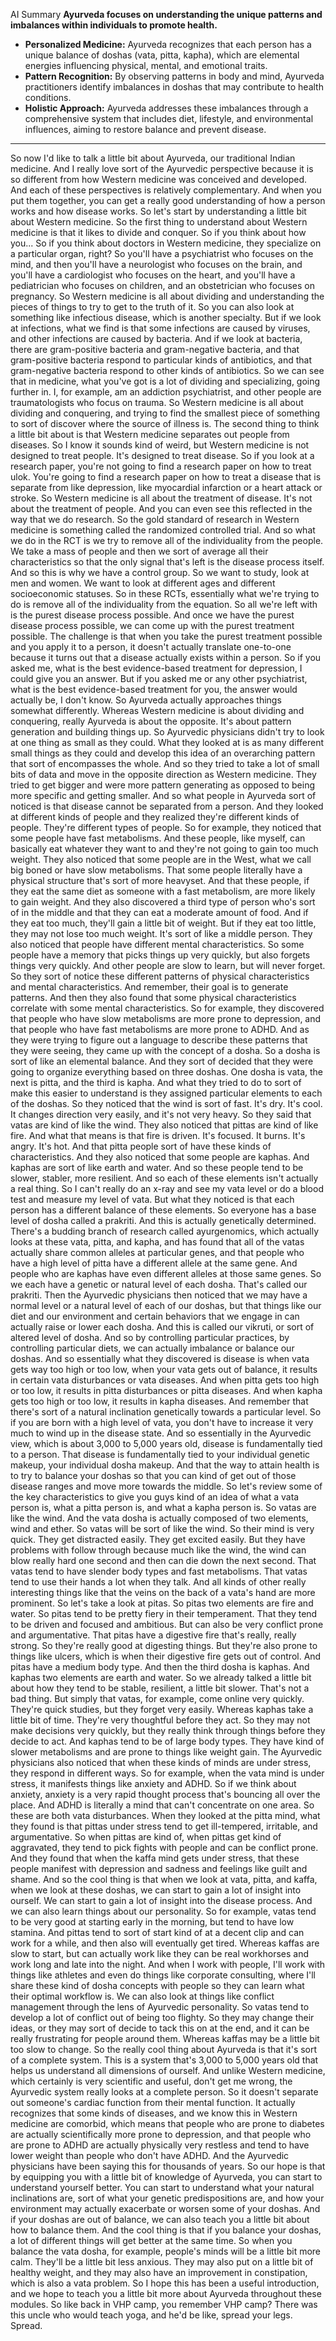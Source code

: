 AI Summary
**Ayurveda focuses on understanding the unique patterns and imbalances within individuals to promote health.**
- **Personalized Medicine:** Ayurveda recognizes that each person has a unique balance of doshas (vata, pitta, kapha), which are elemental energies influencing physical, mental, and emotional traits.
- **Pattern Recognition:** By observing patterns in body and mind, Ayurveda practitioners identify imbalances in doshas that may contribute to health conditions.
- **Holistic Approach:** Ayurveda addresses these imbalances through a comprehensive system that includes diet, lifestyle, and environmental influences, aiming to restore balance and prevent disease.
---
 So now I'd like to talk a little bit about Ayurveda, our traditional Indian medicine. And I really love sort of the Ayurvedic perspective because it is so different from how Western medicine was conceived and developed. And each of these perspectives is relatively complementary. And when you put them together, you can get a really good understanding of how a person works and how disease works. So let's start by understanding a little bit about Western medicine. So the first thing to understand about Western medicine is that it likes to divide and conquer. So if you think about how you... So if you think about doctors in Western medicine, they specialize on a particular organ, right? So you'll have a psychiatrist who focuses on the mind, and then you'll have a neurologist who focuses on the brain, and you'll have a cardiologist who focuses on the heart, and you'll have a pediatrician who focuses on children, and an obstetrician who focuses on pregnancy. So Western medicine is all about dividing and understanding the pieces of things to try to get to the truth of it. So you can also look at something like infectious disease, which is another specialty. But if we look at infections, what we find is that some infections are caused by viruses, and other infections are caused by bacteria. And if we look at bacteria, there are gram-positive bacteria and gram-negative bacteria, and that gram-positive bacteria respond to particular kinds of antibiotics, and that gram-negative bacteria respond to other kinds of antibiotics. So we can see that in medicine, what you've got is a lot of dividing and specializing, going further in. I, for example, am an addiction psychiatrist, and other people are traumatologists who focus on trauma. So Western medicine is all about dividing and conquering, and trying to find the smallest piece of something to sort of discover where the source of illness is. The second thing to think a little bit about is that Western medicine separates out people from diseases. So I know it sounds kind of weird, but Western medicine is not designed to treat people. It's designed to treat disease. So if you look at a research paper, you're not going to find a research paper on how to treat ulok. You're going to find a research paper on how to treat a disease that is separate from like depression, like myocardial infarction or a heart attack or stroke. So Western medicine is all about the treatment of disease. It's not about the treatment of people. And you can even see this reflected in the way that we do research. So the gold standard of research in Western medicine is something called the randomized controlled trial. And so what we do in the RCT is we try to remove all of the individuality from the people. We take a mass of people and then we sort of average all their characteristics so that the only signal that's left is the disease process itself. And so this is why we have a control group. So we want to study, look at men and women. We want to look at different ages and different socioeconomic statuses. So in these RCTs, essentially what we're trying to do is remove all of the individuality from the equation. So all we're left with is the purest disease process possible. And once we have the purest disease process possible, we can come up with the purest treatment possible. The challenge is that when you take the purest treatment possible and you apply it to a person, it doesn't actually translate one-to-one because it turns out that a disease actually exists within a person. So if you asked me, what is the best evidence-based treatment for depression, I could give you an answer. But if you asked me or any other psychiatrist, what is the best evidence-based treatment for you, the answer would actually be, I don't know. So Ayurveda actually approaches things somewhat differently. Whereas Western medicine is about dividing and conquering, really Ayurveda is about the opposite. It's about pattern generation and building things up. So Ayurvedic physicians didn't try to look at one thing as small as they could. What they looked at is as many different small things as they could and develop this idea of an overarching pattern that sort of encompasses the whole. And so they tried to take a lot of small bits of data and move in the opposite direction as Western medicine. They tried to get bigger and were more pattern generating as opposed to being more specific and getting smaller. And so what people in Ayurveda sort of noticed is that disease cannot be separated from a person. And they looked at different kinds of people and they realized they're different kinds of people. They're different types of people. So for example, they noticed that some people have fast metabolisms. And these people, like myself, can basically eat whatever they want to and they're not going to gain too much weight. They also noticed that some people are in the West, what we call big boned or have slow metabolisms. That some people literally have a physical structure that's sort of more heavyset. And that these people, if they eat the same diet as someone with a fast metabolism, are more likely to gain weight. And they also discovered a third type of person who's sort of in the middle and that they can eat a moderate amount of food. And if they eat too much, they'll gain a little bit of weight. But if they eat too little, they may not lose too much weight. It's sort of like a middle person. They also noticed that people have different mental characteristics. So some people have a memory that picks things up very quickly, but also forgets things very quickly. And other people are slow to learn, but will never forget. So they sort of notice these different patterns of physical characteristics and mental characteristics. And remember, their goal is to generate patterns. And then they also found that some physical characteristics correlate with some mental characteristics. So for example, they discovered that people who have slow metabolisms are more prone to depression, and that people who have fast metabolisms are more prone to ADHD. And as they were trying to figure out a language to describe these patterns that they were seeing, they came up with the concept of a dosha. So a dosha is sort of like an elemental balance. And they sort of decided that they were going to organize everything based on three doshas. One dosha is vata, the next is pitta, and the third is kapha. And what they tried to do to sort of make this easier to understand is they assigned particular elements to each of the doshas. So they noticed that the wind is sort of fast. It's dry. It's cool. It changes direction very easily, and it's not very heavy. So they said that vatas are kind of like the wind. They also noticed that pittas are kind of like fire. And what that means is that fire is driven. It's focused. It burns. It's angry. It's hot. And that pitta people sort of have these kinds of characteristics. And they also noticed that some people are kaphas. And kaphas are sort of like earth and water. And so these people tend to be slower, stabler, more resilient. And so each of these elements isn't actually a real thing. So I can't really do an x-ray and see my vata level or do a blood test and measure my level of vata. But what they noticed is that each person has a different balance of these elements. So everyone has a base level of dosha called a prakriti. And this is actually genetically determined. There's a budding branch of research called ayurgenomics, which actually looks at these vata, pitta, and kapha, and has found that all of the vatas actually share common alleles at particular genes, and that people who have a high level of pitta have a different allele at the same gene. And people who are kaphas have even different alleles at those same genes. So we each have a genetic or natural level of each dosha. That's called our prakriti. Then the Ayurvedic physicians then noticed that we may have a normal level or a natural level of each of our doshas, but that things like our diet and our environment and certain behaviors that we engage in can actually raise or lower each dosha. And this is called our vikruti, or sort of altered level of dosha. And so by controlling particular practices, by controlling particular diets, we can actually imbalance or balance our doshas. And so essentially what they discovered is disease is when vata gets way too high or too low, when your vata gets out of balance, it results in certain vata disturbances or vata diseases. And when pitta gets too high or too low, it results in pitta disturbances or pitta diseases. And when kapha gets too high or too low, it results in kapha diseases. And remember that there's sort of a natural inclination genetically towards a particular level. So if you are born with a high level of vata, you don't have to increase it very much to wind up in the disease state. And so essentially in the Ayurvedic view, which is about 3,000 to 5,000 years old, disease is fundamentally tied to a person. That disease is fundamentally tied to your individual genetic makeup, your individual dosha makeup. And that the way to attain health is to try to balance your doshas so that you can kind of get out of those disease ranges and move more towards the middle. So let's review some of the key characteristics to give you guys kind of an idea of what a vata person is, what a pitta person is, and what a kapha person is. So vatas are like the wind. And the vata dosha is actually composed of two elements, wind and ether. So vatas will be sort of like the wind. So their mind is very quick. They get distracted easily. They get excited easily. But they have problems with follow through because much like the wind, the wind can blow really hard one second and then can die down the next second. That vatas tend to have slender body types and fast metabolisms. That vatas tend to use their hands a lot when they talk. And all kinds of other really interesting things like that the veins on the back of a vata's hand are more prominent. So let's take a look at pitas. So pitas two elements are fire and water. So pitas tend to be pretty fiery in their temperament. That they tend to be driven and focused and ambitious. But can also be very conflict prone and argumentative. That pitas have a digestive fire that's really, really strong. So they're really good at digesting things. But they're also prone to things like ulcers, which is when their digestive fire gets out of control. And pitas have a medium body type. And then the third dosha is kaphas. And kaphas two elements are earth and water. So we already talked a little bit about how they tend to be stable, resilient, a little bit slower. That's not a bad thing. But simply that vatas, for example, come online very quickly. They're quick studies, but they forget very easily. Whereas kaphas take a little bit of time. They're very thoughtful before they act. So they may not make decisions very quickly, but they really think through things before they decide to act. And kaphas tend to be of large body types. They have kind of slower metabolisms and are prone to things like weight gain. The Ayurvedic physicians also noticed that when these kinds of minds are under stress, they respond in different ways. So for example, when the vata mind is under stress, it manifests things like anxiety and ADHD. So if we think about anxiety, anxiety is a very rapid thought process that's bouncing all over the place. And ADHD is literally a mind that can't concentrate on one area. So these are both vata disturbances. When they looked at the pitta mind, what they found is that pittas under stress tend to get ill-tempered, irritable, and argumentative. So when pittas are kind of, when pittas get kind of aggravated, they tend to pick fights with people and can be conflict prone. And they found that when the kaffa mind gets under stress, that these people manifest with depression and sadness and feelings like guilt and shame. And so the cool thing is that when we look at vata, pitta, and kaffa, when we look at these doshas, we can start to gain a lot of insight into ourself. We can start to gain a lot of insight into the disease process. And we can also learn things about our personality. So for example, vatas tend to be very good at starting early in the morning, but tend to have low stamina. And pittas tend to sort of start kind of at a decent clip and can work for a while, and then also will eventually get tired. Whereas kaffas are slow to start, but can actually work like they can be real workhorses and work long and late into the night. And when I work with people, I'll work with things like athletes and even do things like corporate consulting, where I'll share these kind of dosha concepts with people so they can learn what their optimal workflow is. We can also look at things like conflict management through the lens of Ayurvedic personality. So vatas tend to develop a lot of conflict out of being too flighty. So they may change their ideas, or they may sort of decide to tack this on at the end, and it can be really frustrating for people around them. Whereas kaffas may be a little bit too slow to change. So the really cool thing about Ayurveda is that it's sort of a complete system. This is a system that's 3,000 to 5,000 years old that helps us understand all dimensions of ourself. And unlike Western medicine, which certainly is very scientific and useful, don't get me wrong, the Ayurvedic system really looks at a complete person. So it doesn't separate out someone's cardiac function from their mental function. It actually recognizes that some kinds of diseases, and we know this in Western medicine are comorbid, which means that people who are prone to diabetes are actually scientifically more prone to depression, and that people who are prone to ADHD are actually physically very restless and tend to have lower weight than people who don't have ADHD. And the Ayurvedic physicians have been saying this for thousands of years. So our hope is that by equipping you with a little bit of knowledge of Ayurveda, you can start to understand yourself better. You can start to understand what your natural inclinations are, sort of what your genetic predispositions are, and how your environment may actually exacerbate or worsen some of your doshas. And if your doshas are out of balance, we can also teach you a little bit about how to balance them. And the cool thing is that if you balance your doshas, a lot of different things will get better at the same time. So when you balance the vata dosha, for example, people's minds will be a little bit more calm. They'll be a little bit less anxious. They may also put on a little bit of healthy weight, and they may also have an improvement in constipation, which is also a vata problem. So I hope this has been a useful introduction, and we hope to teach you a little bit more about Ayurveda throughout these modules. So like back in VHP camp, you remember VHP camp? There was this uncle who would teach yoga, and he'd be like, spread your legs. Spread.
